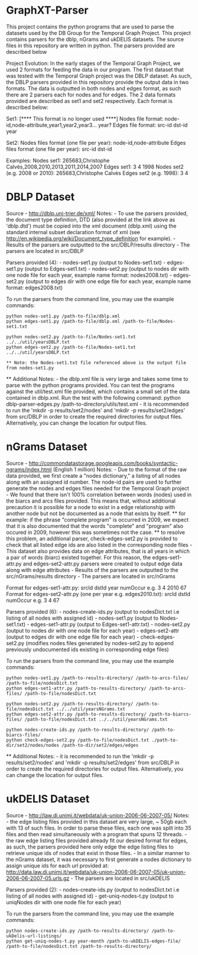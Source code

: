 # GraphXT-Parser

This project contains the python programs that are used to parse the datasets used by the DB Group for the Temporal Graph Project. This project contains parsers for the dblp, nGrams and ukDELIS datasets. The source files in this repository are written in python. The parsers provided are described below

Project Evolution:
In the early stages of the Temporal Graph Project, we used 2 formats for feeding the data in our program. The first dataset that was tested with the Temporal Graph project was the DBLP dataset. As such, the DBLP parsers provided in this repository provide the output data in two formats. The data is outputted in both nodes and edges format, as such there are 2 parsers each for nodes and for edges.
The 2 data formats provided are described as set1 and set2 respectively. Each format is described below:

Set1: [**** This format is no longer used ****]
Nodes file format: node-id,node-attribute,year1,year2,year3... year?
Edges file format: src-id dst-id year

Set2:
Nodes files format (one file per year): node-id,node-attribute
Edges files format (one file per year): src-id dst-id

Examples:
Nodes set1: 265683,Christophe Calvès,2008,2010,2013,2011,2014,2007
Edges set1: 3 4 1998
Nodes set2 (e.g. 2008 or 2010): 265683,Christophe Calvès
Edges set2 (e.g. 1998): 3 4

# DBLP Dataset
Source - http://dblp.uni-trier.de/xml/
Notes: 
    - To use the parsers provided, the document type definition, DTD (also provided at the link above as 'dblp.dtd') must be copied into the xml document (dblp.xml) using the standard internal subset declaration format of xml (see http://en.wikipedia.org/wiki/Document_type_definition for example).
    - Results of the parsers are outputted to the src/DBLP/results directory
    - The parsers are located in src/DBLP

Parsers provided (4):
    - nodes-set1.py (output to Nodes-set1.txt)
    - edges-set1.py (output to Edges-set1.txt)
    - nodes-set2.py (output to nodes dir with one node file for each year, example name format: nodes2008.txt)
    - edges-set2.py (output to edges dir with one edge file for each year, example name format: edges2008.txt)

To run the parsers from the command line, you may use the example commands:
    
    python nodes-set1.py /path-to-file/dblp.xml
    python edges-set1.py /path-to-file/dblp.xml /path-to-file/Nodes-set1.txt 
    
    python nodes-set2.py /path-to-file/Nodes-set1.txt ../../util/yearsDBLP.txt
    python edges-set2.py /path-to-file/Nodes-set1.txt ../../util/yearsDBLP.txt
    
    ** Note: the Nodes-set1.txt file referenced above is the output file from nodes-set1.py

** Additional Notes: 
    - the dblp.xml file is very large and takes some time to parse with the python programs provided. You can test the programs against the util/test.xml file provided, which contains a small set of the data contained in dblp.xml. Run the test with the following command:
  python dblp-parser-edges.py /path-to-directory/utils/test.xml
    - it is recommended to run the 'mkdir -p results/set2/nodes' and 'mkdir -p results/set2/edges' from src/DBLP in order to create the required directories for output files. Alternatively, you can change the location for output files.

# nGrams Dataset
Source - http://commondatastorage.googleapis.com/books/syntactic-ngrams/index.html (English 1 million)
Notes: 
    - Due to the format of the raw data provided, we first create a "nodes dictionary," a listing of all nodes along with an assigned id number. The node-id pairs are used to further generate the nodes and edges files needed for the Temporal Graph project
    - We found that there isn't 100% correlation between words (nodes) used in the biarcs and arcs files provided. This means that, without additional precaution it is possible for a node to exist in a edge relationship with another node but not be documented as a node that exists by itself.
        ** for example: if the phrase "complete program" is occurred in 2009, we expect that it is also documented that the words "complete" and "program" also occured in 2009, however this was sometimes not the case.
            ** to resolve this problem, an additional parser, check-edges-set2.py is provided to check that all listed edge ids are also listed in the corresponding node files
    - This dataset also provides data on edge attributes, that is all years in which a pair of words (biarc) existed together. For this reason, the edges-set1-attr.py and edges-set2-attr.py parsers were created to output edge data along with edge attributes
    - Results of the parsers are outputted to the src/nGrams/results directory
    - The parsers are located in src/nGrams

Format for edges-set1-attr.py: srcId dstId year numOccur e.g. 3 4 2010 67
Format for edges-set2-attr.py (one per year e.g. edges2010.txt): srcId dstId numOccur e.g. 3 4 67

Parsers provided (6):
    - nodes-create-ids.py (output to nodesDict.txt i.e listing of all nodes with assigned id) 
    - nodes-set1.py (output to Nodes-set1.txt)
    - edges-set1-attr.py (output to Edges-set1-attr.txt)
    - nodes-set2.py (output to nodes dir with one node file for each year) 
    - edges-set2-attr (output to edges dir with one edge file for each year)
    - check-edges-set2.py (modifies nodes files generated by nodes-set2.py to append previously undocumented ids existing in corresponding edge files)

To run the parsers from the command line, you may use the example commands:
    
    python nodes-set1.py /path-to-results-directory/ /path-to-arcs-files/ /path-to-file/nodesDict.txt 
    python edges-set1-attr.py /path-to-results-directory/ /path-to-arcs-files/ /path-to-file/nodesDict.txt  

    python nodes-set2.py /path-to-results-directory/ /path-to-file/nodesDict.txt ../../util/yearsNGrams.txt
    python edges-set2-attr.py /path-to-results-directory/ /path-to-biarcs-files/ /path-to-file/nodesDict.txt ../../util/yearsNGrams.txt

    python nodes-create-ids.py /path-to-results-directory/ /path-to-biarcs-files/
    python check-edges-set2.py /path-to-file/nodesDict.txt ./path-to-dir/set2/nodes/nodes /path-to-dir/set2/edges/edges

** Additional Notes:
    - it is recommended to run the 'mkdir -p results/set2/nodes' and 'mkdir -p results/set2/edges' from src/DBLP in order to create the required directories for output files. Alternatively, you can change the location for output files.

# ukDELIS Dataset
Source - http://law.di.unimi.it/webdata/uk-union-2006-06-2007-05/
Notes:
    - the edge listing files provided in this dataset are very large, ~ 50gb each with 13 of such files. In order to parse these files, each one was split into 35 files and then read simultaneously with a program that spuns 12 threads.
    - the raw edge listing files provided already fit our desired format for edges, as such, the parsers provided here only edge the edge listing files to retrieve unique ids of nodes that exist in those files.
    - In a similar manner to the nGrams dataset, it was necessary to first generate a nodes dictionary to assign unique ids for each url provided at: http://data.law.di.unimi.it/webdata/uk-union-2006-06-2007-05/uk-union-2006-06-2007-05.urls.gz
    - The parsers are located in src/ukDELIS

Parsers provided (2):
    - nodes-create-ids.py (output to nodesDict.txt i.e listing of all nodes with assigned id) 
    - get-uniq-nodes-t.py (output to uniqNodes dir with one node file for each year)

To run the parsers from the command line, you may use the example commands:

    python nodes-create-ids.py /path-to-results-directory/ /path-to-ukDelis-url-listings/
    python get-uniq-nodes-t.py year-month /path-to-ukDELIS-edges-file/ /path-to-file/nodesDict.txt /path-to-results-directory/

    